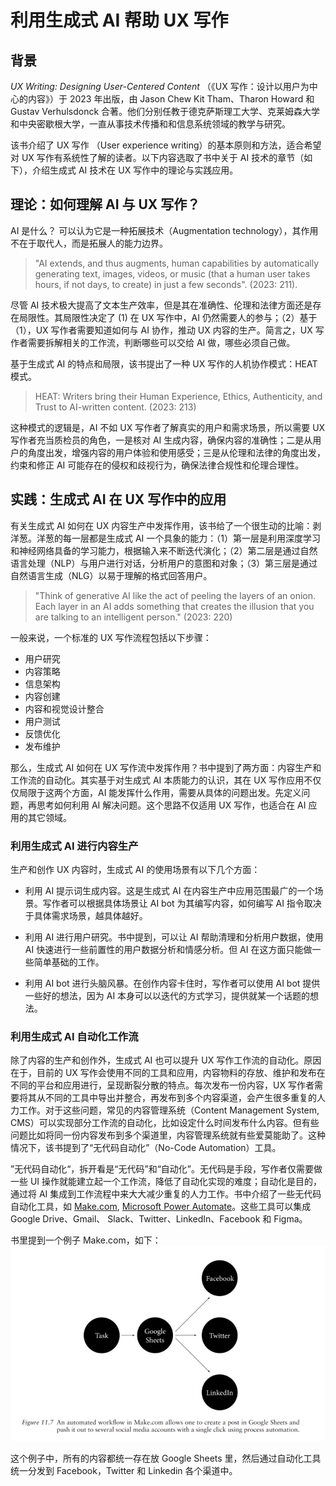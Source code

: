# 利用生成式 AI 帮助 UX 写作

## 背景

*UX Writing: Designing User-Centered Content* （《UX 写作：设计以用户为中心的内容》）于 2023 年出版，由 Jason Chew Kit Tham、Tharon Howard 和 Gustav Verhulsdonck 合著。他们分别任教于德克萨斯理工大学、克莱姆森大学和中央密歇根大学，一直从事技术传播和和信息系统领域的教学与研究。

该书介绍了 UX 写作 （User experience writing）的基本原则和方法，适合希望对 UX 写作有系统性了解的读者。以下内容选取了书中关于 AI 技术的章节（如下），介绍生成式 AI 技术在 UX 写作中的理论与实践应用。

## 理论：如何理解 AI 与 UX 写作？

AI 是什么？ 可以认为它是一种拓展技术（Augmentation technology），其作用不在于取代人，而是拓展人的能力边界。
>
> "AI extends, and thus augments, human capabilities
by automatically generating text, images, videos, or music (that a human user takes hours, if not days, to create) in just a few seconds". (2023: 211).

尽管 AI 技术极大提高了文本生产效率，但是其在准确性、伦理和法律方面还是存在局限性。其局限性决定了 (1) 在 UX 写作中，AI 仍然需要人的参与；（2）基于 （1），UX 写作者需要知道如何与 AI 协作，推动 UX 内容的生产。简言之，UX 写作者需要拆解相关的工作流，判断哪些可以交给 AI 做，哪些必须自己做。

基于生成式 AI 的特点和局限，该书提出了一种 UX 写作的人机协作模式：HEAT 模式。
>
> HEAT: Writers bring their Human Experience, Ethics, Authenticity, and Trust to AI-written content. (2023: 213)

这种模式的逻辑是，AI 不如 UX 写作者了解真实的用户和需求场景，所以需要 UX 写作者充当质检员的角色，一是核对 AI 生成内容，确保内容的准确性；二是从用户的角度出发，增强内容的用户体验和使用感受；三是从伦理和法律的角度出发，约束和修正 AI 可能存在的侵权和歧视行为，确保法律合规性和伦理合理性。

## 实践：生成式 AI 在 UX 写作中的应用

有关生成式 AI 如何在 UX 内容生产中发挥作用，该书给了一个很生动的比喻：剥洋葱。洋葱的每一层都是生成式 AI 一个具象的能力：（1）第一层是利用深度学习和神经网络具备的学习能力，根据输入来不断迭代演化；（2）第二层是通过自然语言处理（NLP）与用户进行对话，分析用户的意图和对象；（3）第三层是通过自然语言生成（NLG）以易于理解的格式回答用户。
>
> "Think of generative AI like the act of peeling the layers of an onion. Each layer in an AI adds something that creates the illusion that you are talking to an intelligent person." (2023: 220)

一般来说，一个标准的 UX 写作流程包括以下步骤：
- 用户研究
- 内容策略
- 信息架构
- 内容创建
- 内容和视觉设计整合
- 用户测试
- 反馈优化
- 发布维护

那么，生成式 AI 如何在 UX 写作流中发挥作用？书中提到了两方面：内容生产和工作流的自动化。其实基于对生成式 AI 本质能力的认识，其在 UX 写作应用不仅仅局限于这两个方面，AI 能发挥什么作用，需要从具体的问题出发。先定义问题，再思考如何利用 AI 解决问题。这个思路不仅适用 UX 写作，也适合在 AI 应用的其它领域。

### 利用生成式 AI 进行内容生产

生产和创作 UX 内容时，生成式 AI 的使用场景有以下几个方面：
- 利用 AI 提示词生成内容。这是生成式 AI 在内容生产中应用范围最广的一个场景。写作者可以根据具体场景让 AI bot 为其编写内容，如何编写 AI 指令取决于具体需求场景，越具体越好。
  
- 利用 AI 进行用户研究。书中提到，可以让 AI 帮助清理和分析用户数据，使用 AI 快速进行一些前置性的用户数据分析和情感分析。但 AI 在这方面只能做一些简单基础的工作。

- 利用 AI bot 进行头脑风暴。在创作内容卡住时，写作者可以使用 AI bot 提供一些好的想法，因为 AI 本身可以以迭代的方式学习，提供就某一个话题的想法。

### 利用生成式 AI 自动化工作流

除了内容的生产和创作外，生成式 AI 也可以提升 UX 写作工作流的自动化。原因在于，目前的 UX 写作会使用不同的工具和应用，内容物料的存放、维护和发布在不同的平台和应用进行，呈现断裂分散的特点。每次发布一份内容，UX 写作者需要将其从不同的工具中导出并整合，再发布到多个内容渠道，会产生很多重复的人力工作。对于这些问题，常见的内容管理系统（Content Management System, CMS）可以实现部分工作流的自动化，比如设定什么时间发布什么内容。但有些问题比如将同一份内容发布到多个渠道里，内容管理系统就有些爱莫能助了。这种情况下，该书提到了“无代码自动化”（No-Code Automation）工具。

”无代码自动化“，拆开看是“无代码”和“自动化”。无代码是手段，写作者仅需要做一些 UI 操作就能建立起一个工作流，降低了自动化实现的难度；自动化是目的，通过将 AI 集成到工作流程中来大大减少重复的人力工作。书中介绍了一些无代码自动化工具，如 [Make.com](https://www.make.com/en), [Microsoft Power Automate](https://www.microsoft.com/en-us/power-platform/products/power-automate)。这些工具可以集成 Google Drive、Gmail、 Slack、Twitter、LinkedIn、Facebook 和 Figma。

书里提到一个例子 Make.com，如下：
![alt text](image.png)

这个例子中，所有的内容都统一存在放 Google Sheets 里，然后通过自动化工具统一分发到 Facebook，Twitter 和 Linkedin 各个渠道中。


















